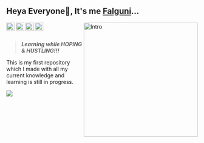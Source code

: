 ## Heya Everyone:wave:, It's me [Falguni](https://github.com/lostgirljourney)...

<a href="https://twitter.com/lostgirlvintage">
  <img align="left" alt="Falguni @Twitter" width="22px" src="https://cdn.jsdelivr.net/npm/simple-icons@v3/icons/twitter.svg" />
</a>
<a href="https://www.linkedin.com/in/falgunisarkar">
  <img align="left" alt="Falguni @LinkedIN" width="22px" src="https://cdn.jsdelivr.net/npm/simple-icons@v3/icons/linkedin.svg" />
</a>
<a href="https://www.instagram.com/lostgirlvintage_">
  <img align="left" alt="Falguni @Instagram" width="22px" src="https://cdn.jsdelivr.net/npm/simple-icons@v3/icons/instagram.svg" />
</a>
<a href="https://www.codechef.com/users/falgunisarkar">
  <img align="left" alt="Falguni @CodeChetf" width="22px" src="https://cdn.jsdelivr.net/npm/simple-icons@v3/icons/codechef.svg" />
<a>
<img align="right" width=300px alt="Intro" src="https://media.giphy.com/media/JTnmWFfrd77RctgNQl/giphy.gif" />
<br><br>

> <b><i>Learning while HOPING & HUSTLING!!!</i></b>

This is my first repository which I made with all my current knowledge and learning is still in progress.<br>

<a href="https://github.com/lostgirljourney/Feedback_Form">
  <img align="left" src="https://github-readme-stats.vercel.app/api/pin/?username=lostgirljourney&repo=Feedback_Form" />
</a>
